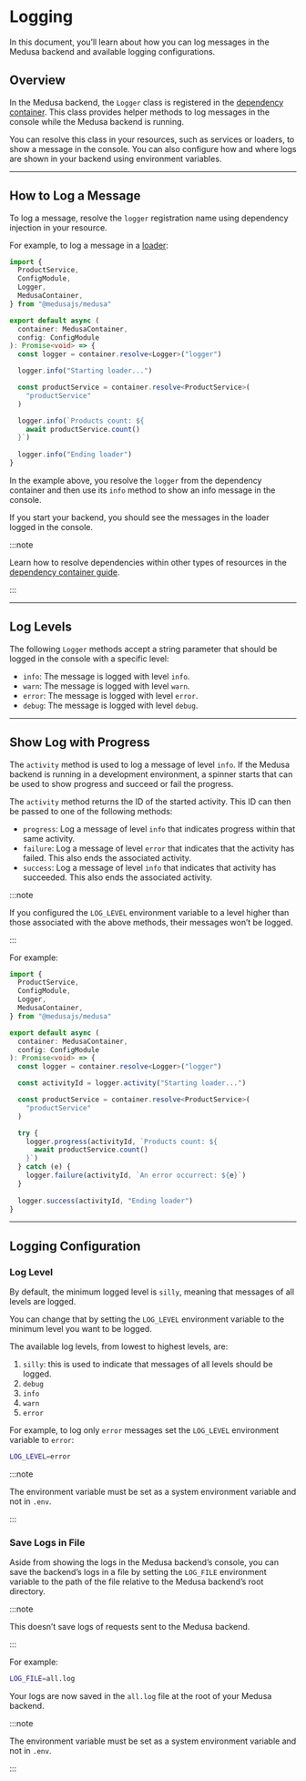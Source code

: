 # Logging

In this document, you’ll learn about how you can log messages in the Medusa backend and available logging configurations.

## Overview

In the Medusa backend, the `Logger` class is registered in the [dependency container](../fundamentals/dependency-injection.md). This class provides helper methods to log messages in the console while the Medusa backend is running.

You can resolve this class in your resources, such as services or loaders, to show a message in the console. You can also configure how and where logs are shown in your backend using environment variables.

---

## How to Log a Message

To log a message, resolve the `logger` registration name using dependency injection in your resource.

For example, to log a message in a [loader](../loaders/overview.mdx):

```ts title="src/loaders/my-loader.ts"
import { 
  ProductService, 
  ConfigModule, 
  Logger,
  MedusaContainer,
} from "@medusajs/medusa"

export default async (
  container: MedusaContainer,
  config: ConfigModule
): Promise<void> => {
  const logger = container.resolve<Logger>("logger")

  logger.info("Starting loader...")

  const productService = container.resolve<ProductService>(
    "productService"
  )

  logger.info(`Products count: ${
    await productService.count()
  }`)
  
  logger.info("Ending loader")
}
```

In the example above, you resolve the `logger` from the dependency container and then use its `info` method to show an info message in the console.

If you start your backend, you should see the messages in the loader logged in the console.

:::note

Learn how to resolve dependencies within other types of resources in the [dependency container guide](../fundamentals/dependency-injection.md#resolve-resources).

:::

---

## Log Levels

The following `Logger` methods accept a string parameter that should be logged in the console with a specific level:

- `info`: The message is logged with level `info`.
- `warn`: The message is logged with level `warn`.
- `error`: The message is logged with level `error`.
- `debug`: The message is logged with level `debug`.

---

## Show Log with Progress

The `activity` method is used to log a message of level `info`. If the Medusa backend is running in a development environment, a spinner starts that can be used to show progress and succeed or fail the progress.

The `activity` method returns the ID of the started activity. This ID can then be passed to one of the following methods:

- `progress`: Log a message of level `info` that indicates progress within that same activity.
- `failure`: Log a message of level `error` that indicates that the activity has failed. This also ends the associated activity.
- `success`: Log a message of level `info` that indicates that activity has succeeded. This also ends the associated activity.

:::note

If you configured the `LOG_LEVEL` environment variable to a level higher than those associated with the above methods, their messages won’t be logged.

:::

For example:

```ts title="src/loaders/my-loader.ts"
import { 
  ProductService, 
  ConfigModule, 
  Logger,
  MedusaContainer,
} from "@medusajs/medusa"

export default async (
  container: MedusaContainer,
  config: ConfigModule
): Promise<void> => {
  const logger = container.resolve<Logger>("logger")

  const activityId = logger.activity("Starting loader...")

  const productService = container.resolve<ProductService>(
    "productService"
  )

  try {
    logger.progress(activityId, `Products count: ${
      await productService.count()
    }`)
  } catch (e) {
    logger.failure(activityId, `An error occurrect: ${e}`)
  }
  
  logger.success(activityId, "Ending loader")
}
```

---

## Logging Configuration

### Log Level

By default, the minimum logged level is `silly`, meaning that messages of all levels are logged.

You can change that by setting the `LOG_LEVEL` environment variable to the minimum level you want to be logged.

The available log levels, from lowest to highest levels, are:

1. `silly`: this is used to indicate that messages of all levels should be logged.
2. `debug`
3. `info`
4. `warn`
5. `error`

For example, to log only `error` messages set the `LOG_LEVEL` environment variable to `error`:

```bash
LOG_LEVEL=error
```

:::note

The environment variable must be set as a system environment variable and not in `.env`.

:::

### Save Logs in File

Aside from showing the logs in the Medusa backend’s console, you can save the backend’s logs in a file by setting the `LOG_FILE` environment variable to the path of the file relative to the Medusa backend’s root directory.

:::note

This doesn’t save logs of requests sent to the Medusa backend.

:::

For example:

```bash
LOG_FILE=all.log
```

Your logs are now saved in the `all.log` file at the root of your Medusa backend.

:::note

The environment variable must be set as a system environment variable and not in `.env`.

:::
